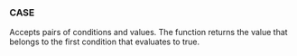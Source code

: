 <!--
This is generated by ESQL's AbstractFunctionTestCase. Do no edit it. See ../README.md for how to regenerate it.
-->

### CASE
Accepts pairs of conditions and values. The function returns the value that belongs to the first condition that evaluates to true.

